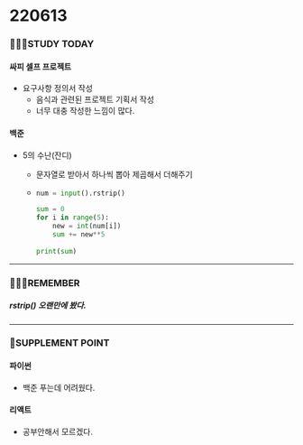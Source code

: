 # 220613

### 👨🏼‍🏫STUDY TODAY

#### 싸피 셀프 프로젝트

- 요구사항 정의서 작성
  - 음식과 관련된 프로젝트 기획서 작성
  - 너무 대충 작성한 느낌이 많다.




#### 백준

- 5의 수난(잔디)

  - 문자열로 받아서 하나씩 뽑아 제곱해서 더해주기

  - ```python
    num = input().rstrip()
    
    sum = 0
    for i in range(5):
        new = int(num[i])
        sum += new**5
        
    print(sum)
    ```


---

### 💆🏼‍♂️REMEMBER

##### rstrip() 오랜만에 봤다. 

---

### 💫SUPPLEMENT POINT

#### 파이썬

- 백준 푸는데 어려웠다.



#### 리액트

- 공부안해서 모르겠다.
